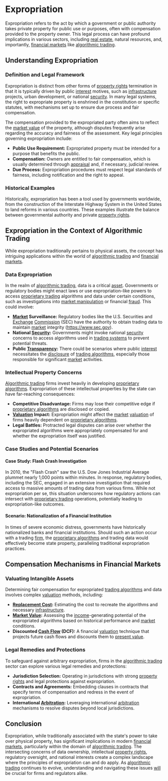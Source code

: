 # Expropriation

Expropriation refers to the act by which a government or public authority takes private property for public use or purposes, often with compensation provided to the property owner. This legal process can have profound implications in various sectors, including [real estate](../r/real_estate.md), natural resources, and, importantly, [financial markets](../f/financial_market.md) like [algorithmic trading](../a/accountability.md).

## Understanding Expropriation

### Definition and Legal Framework

Expropriation is distinct from other forms of [property rights](../p/property_rights.md) termination in that it is typically driven by public [interest](../i/interest.md) motives, such as [infrastructure](../i/infrastructure.md) projects, urban development, or national [security](../s/security.md). In many legal systems, the right to expropriate property is enshrined in the constitution or specific statutes, with mechanisms set up to ensure due process and fair compensation.

The compensation provided to the expropriated party often aims to reflect the [market value](../m/market_value.md) of the property, although disputes frequently arise regarding the accuracy and fairness of the assessment. Key legal principles governing expropriation include:

- **Public Use Requirement:** Expropriated property must be intended for a purpose that benefits the public.
- **Compensation:** Owners are entitled to fair compensation, which is usually determined through [appraisal](../a/appraisal.md) and, if necessary, judicial review.
- **Due Process:** Expropriation procedures must respect legal standards of fairness, including notification and the right to appeal.

### Historical Examples

Historically, expropriation has been a tool used by governments worldwide, from the construction of the Interstate Highway System in the United States to land reforms in various countries. These examples illustrate the balance between governmental authority and private [property rights](../p/property_rights.md).

## Expropriation in the Context of Algorithmic Trading

While expropriation traditionally pertains to physical assets, the concept has intriguing applications within the world of [algorithmic trading](../a/accountability.md) and [financial markets](../f/financial_market.md).

### Data Expropriation

In the realm of [algorithmic trading](../a/accountability.md), data is a critical [asset](../a/asset.md). Governments or regulatory bodies might enact laws or use expropriation-like powers to access [proprietary trading](../p/proprietary_trading.md) algorithms and data under certain conditions, such as investigations into [market manipulation](../m/market_manipulation.md) or financial [fraud](../f/fraud.md). This could involve:

- **[Market](../m/market.md) Surveillance:** Regulatory bodies like the U.S. Securities and [Exchange](../e/exchange.md) [Commission](../c/commission.md) (SEC) have the authority to obtain trading data to maintain [market](../m/market.md) integrity (https://www.sec.gov).
- **National [Security](../s/security.md):** Governments might invoke national [security](../s/security.md) concerns to access algorithms used in [trading systems](../t/trading_systems.md) to prevent potential threats.
- **Public [Transparency](../t/transparency.md):** There could be scenarios where public [interest](../i/interest.md) necessitates the [disclosure](../d/disclosure.md) of [trading algorithms](../t/trading_algorithms.md), especially those responsible for significant [market](../m/market.md) activities.

### Intellectual Property Concerns

[Algorithmic trading](../a/accountability.md) firms invest heavily in developing [proprietary algorithms](../p/proprietary_algorithms.md). Expropriation of these intellectual properties by the state can have far-reaching consequences:

- **Competitive Disadvantage:** Firms may lose their competitive edge if [proprietary algorithms](../p/proprietary_algorithms.md) are disclosed or copied.
- **[Valuation](../v/valuation.md) Impact:** Expropriation might affect the [market](../m/market.md) [valuation](../v/valuation.md) of firms heavily dependent on [proprietary algorithms](../p/proprietary_algorithms.md).
- **Legal Battles:** Protracted legal disputes can arise over whether the expropriated algorithms were appropriately compensated for and whether the expropriation itself was justified.

### Case Studies and Potential Scenarios

#### Case Study: Flash Crash Investigation

In 2010, the "Flash Crash" saw the U.S. Dow Jones Industrial Average plummet nearly 1,000 points within minutes. In response, regulatory bodies, including the SEC, engaged in an extensive investigation that required access to massive amounts of trading data from various firms. While not expropriation per se, this situation underscores how regulatory actions can intersect with [proprietary trading](../p/proprietary_trading.md) operations, potentially leading to expropriation-like outcomes.

#### Scenario: Nationalization of a Financial Institution

In times of severe economic distress, governments have historically nationalized banks and financial institutions. Should such an action occur with a trading [firm](../f/firm.md), the [proprietary algorithms](../p/proprietary_algorithms.md) and trading data would effectively become state property, paralleling traditional expropriation practices.

## Compensation Mechanisms in Financial Markets

### Valuating Intangible Assets

Determining fair compensation for expropriated [trading algorithms](../t/trading_algorithms.md) and data involves complex [valuation](../v/valuation.md) methods, including:

- **[Replacement Cost](../r/replacement_cost.md):** Estimating the cost to recreate the algorithms and necessary [infrastructure](../i/infrastructure.md).
- **[Market Value](../m/market_value.md):** Assessing the [income](../i/income.md)-generating potential of the expropriated algorithms based on historical performance and [market](../m/market.md) conditions.
- **Discounted [Cash Flow](../c/cash_flow.md) (DCF):** A financial [valuation](../v/valuation.md) technique that projects future cash flows and discounts them to [present value](../p/present_value.md).

### Legal Remedies and Protections

To safeguard against arbitrary expropriation, firms in the [algorithmic trading](../a/accountability.md) sector can explore various legal remedies and protections:

- **Jurisdiction Selection:** Operating in jurisdictions with strong [property rights](../p/property_rights.md) and legal protections against expropriation.
- **Contracts and Agreements:** Embedding clauses in contracts that specify terms of compensation and redress in the event of expropriation.
- **International [Arbitration](../a/arbitration.md):** Leveraging international [arbitration](../a/arbitration.md) mechanisms to resolve disputes beyond local jurisdictions.

## Conclusion

Expropriation, while traditionally associated with the state's power to take over physical property, has significant implications in modern [financial markets](../f/financial_market.md), particularly within the domain of [algorithmic trading](../a/accountability.md). The intersecting concerns of data ownership, intellectual [property rights](../p/property_rights.md), regulatory oversight, and national interests create a complex landscape where the principles of expropriation can and do apply. As [algorithmic trading](../a/accountability.md) continues to evolve, understanding and navigating these issues [will](../w/will.md) be crucial for firms and regulators alike.